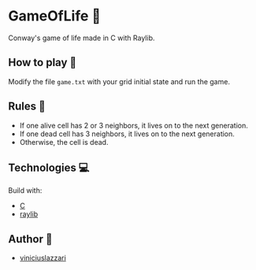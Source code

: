 # GameOfLife 👾

Conway's game of life made in C with Raylib.

## How to play 📖

Modify the file `game.txt` with your grid initial state and run the game.

## Rules 📜

- If one alive cell has 2 or 3 neighbors, it lives on to the next generation.
- If one dead cell has 3 neighbors, it lives on to the next generation.
- Otherwise, the cell is dead.

## Technologies 💻

Build with:
- [C](https://en.wikipedia.org/wiki/C_(programming_language))
- [raylib](https://github.com/raysan5/raylib)

## Author 🧙
- [viniciuslazzari](https://github.com/viniciuslazzari)